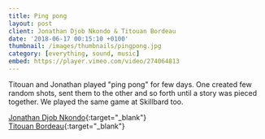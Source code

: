 ```yaml
---
title: Ping pong
layout: post
client: Jonathan Djob Nkondo & Titouan Bordeau
date: '2018-06-17 00:15:10 +0100'
thumbnail: /images/thumbnails/pingpong.jpg
category: [everything, sound, music]
embed: https://player.vimeo.com/video/274064813
---
```


Titouan and Jonathan played "ping pong" for few days. One created few random shots, sent them to the other and so forth until a story was pieced together. We played the same game at Skillbard too.

[Jonathan Djob Nkondo](https://vimeo.com/jonathandjobnkondo){:target="_blank"}   
[Titouan Bordeau](http://titouanbordeau.tumblr.com/){:target="_blank"}  
